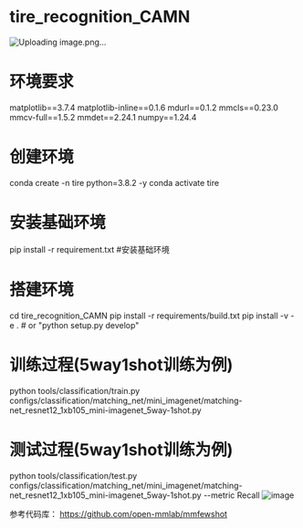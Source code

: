 # tire_recognition_CAMN
![Uploading image.png…]()

# 环境要求
matplotlib==3.7.4
matplotlib-inline==0.1.6
mdurl==0.1.2
mmcls==0.23.0
mmcv-full==1.5.2
mmdet==2.24.1
numpy==1.24.4
# 创建环境
conda create -n tire python=3.8.2 -y
conda activate tire
# 安装基础环境
pip install -r requirement.txt #安装基础环境
# 搭建环境
cd tire_recognition_CAMN
pip install -r requirements/build.txt
pip install -v -e .  # or "python setup.py develop"

# 训练过程(5way1shot训练为例)
python tools/classification/train.py configs/classification/matching_net/mini_imagenet/matching-net_resnet12_1xb105_mini-imagenet_5way-1shot.py 

# 测试过程(5way1shot训练为例)
python tools/classification/test.py configs/classification/matching_net/mini_imagenet/matching-net_resnet12_1xb105_mini-imagenet_5way-1shot.py --metric Recall
![image](https://github.com/hejinrong/tire_recognition_CAMN/assets/10822423/84ca1e98-3a0a-4a8f-ad48-6088595561a8)

参考代码库：
https://github.com/open-mmlab/mmfewshot

